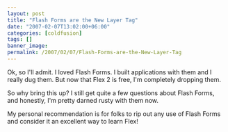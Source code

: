 ```yaml
---
layout: post
title: "Flash Forms are the New Layer Tag"
date: "2007-02-07T13:02:00+06:00"
categories: [coldfusion]
tags: []
banner_image: 
permalink: /2007/02/07/Flash-Forms-are-the-New-Layer-Tag
---
```


Ok, so I'll admit. I loved Flash Forms. I built applications with them and I really dug them. But now that Flex 2 is free, I'm completely dropping them. 

So why bring this up? I still get quite a few questions about Flash Forms, and honestly, I'm pretty darned rusty with them now. 

My personal recommendation is for folks to rip out any use of Flash Forms and consider it an excellent way to learn Flex!